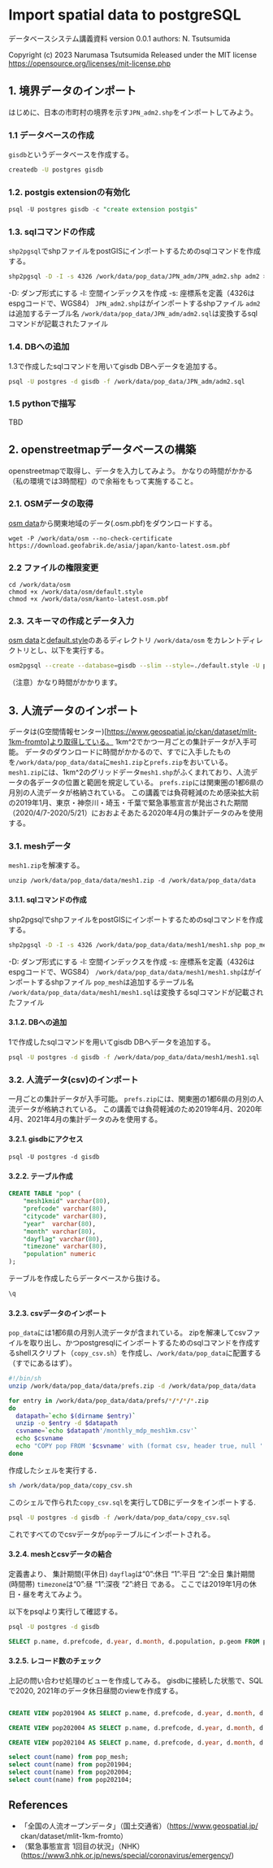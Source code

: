 # Import spatial data to postgreSQL

データベースシステム講義資料
version 0.0.1
authors: N. Tsutsumida

Copyright (c) 2023 Narumasa Tsutsumida
Released under the MIT license
https://opensource.org/licenses/mit-license.php


## 1. 境界データのインポート
はじめに、日本の市町村の境界を示す`JPN_adm2.shp`をインポートしてみよう。

### 1.1 データベースの作成
`gisdb`というデータベースを作成する。
```sh
createdb -U postgres gisdb
```
### 1.2. postgis extensionの有効化
```sql
psql -U postgres gisdb -c "create extension postgis"
```

### 1.3. sqlコマンドの作成
`shp2pgsql`でshpファイルをpostGISにインポートするためのsqlコマンドを作成する。

```sh
shp2pgsql -D -I -s 4326 /work/data/pop_data/JPN_adm/JPN_adm2.shp adm2 > /work/data/pop_data/JPN_adm/adm2.sql
```
-D: ダンプ形式にする
-I: 空間インデックスを作成
-s: 座標系を定義（4326はespgコードで、WGS84）
`JPN_adm2.shp`はがインポートするshpファイル
`adm2`は追加するテーブル名
`/work/data/pop_data/JPN_adm/adm2.sql`は変換するsqlコマンドが記載されたファイル

### 1.4. DBへの追加
1.3で作成したsqlコマンドを用いてgisdb DBへデータを追加する。

```sh
psql -U postgres -d gisdb -f /work/data/pop_data/JPN_adm/adm2.sql
```

### 1.5 pythonで描写
TBD

## 2. openstreetmapデータベースの構築
openstreetmapで取得し、データを入力してみよう。
かなりの時間がかかる（私の環境では3時間程）ので余裕をもって実施すること。
### 2.1. OSMデータの取得
[osm data](http://download.geofabrik.de/asia/japan.html)から関東地域のデータ(.osm.pbf)をダウンロードする。
```
wget -P /work/data/osm --no-check-certificate https://download.geofabrik.de/asia/japan/kanto-latest.osm.pbf
```

### 2.2 ファイルの権限変更
```
cd /work/data/osm
chmod +x /work/data/osm/default.style
chmod +x /work/data/osm/kanto-latest.osm.pbf
```

### 2.3. スキーマの作成とデータ入力
[osm data](http://download.geofabrik.de/asia/japan.html)と[default.style](https://learnosm.org/files/default.style)のあるディレクトリ `/work/data/osm` をカレントディレクトリとし、以下を実行する。

```sh
osm2pgsql --create --database=gisdb --slim --style=./default.style -U postgres -H localhost ./kanto-latest.osm.pbf
```
（注意）かなり時間がかかります。


## 3. 人流データのインポート

データは(G空間情報センター)[https://www.geospatial.jp/ckan/dataset/mlit-1km-fromto]より取得している。
1km^2でかつ一月ごとの集計データが入手可能。
データのダウンロードに時間がかかるので、すでに入手したものを`/work/data/pop_data/data`に`mesh1.zip`と`prefs.zip`をおいている。
`mesh1.zip`には、1km^2のグリッドデータ`mesh1.shp`がふくまれており、人流データの各データの位置と範囲を規定している。
`prefs.zip`には関東圏の1都6県の月別の人流データが格納されている。
この講義では負荷軽減のため感染拡大前の2019年1月、東京・神奈川・埼玉・千葉で緊急事態宣言が発出された期間（2020/4/7-2020/5/21）におおよそあたる2020年4月の集計データのみを使用する。

### 3.1. meshデータ
`mesh1.zip`を解凍する。

```
unzip /work/data/pop_data/data/mesh1.zip -d /work/data/pop_data/data
```

#### 3.1.1. sqlコマンドの作成
shp2pgsqlでshpファイルをpostGISにインポートするためのsqlコマンドを作成する。

```sh
shp2pgsql -D -I -s 4326 /work/data/pop_data/data/mesh1/mesh1.shp pop_mesh > /work/data/pop_data/data/mesh1/mesh1.sql
```
-D: ダンプ形式にする
-I: 空間インデックスを作成
-s: 座標系を定義（4326はespgコードで、WGS84）
`/work/data/pop_data/data/mesh1/mesh1.shp`はがインポートするshpファイル
`pop_mesh`は追加するテーブル名
`/work/data/pop_data/data/mesh1/mesh1.sql`は変換するsqlコマンドが記載されたファイル

#### 3.1.2. DBへの追加
1で作成したsqlコマンドを用いてgisdb DBへデータを追加する。

```sh
psql -U postgres -d gisdb -f /work/data/pop_data/data/mesh1/mesh1.sql
```

### 3.2. 人流データ(csv)のインポート
一月ごとの集計データが入手可能。
`prefs.zip`には、関東圏の1都6県の月別の人流データが格納されている。
この講義では負荷軽減のため2019年4月、2020年4月、2021年4月の集計データのみを使用する。

#### 3.2.1. gisdbにアクセス
```
psql -U postgres -d gisdb
```

#### 3.2.2. テーブル作成
```sql
CREATE TABLE "pop" (
    "mesh1kmid" varchar(80),
    "prefcode" varchar(80),
    "citycode" varchar(80),
    "year"  varchar(80),
    "month" varchar(80),
    "dayflag" varchar(80),
    "timezone" varchar(80),
    "population" numeric
);

```
テーブルを作成したらデータベースから抜ける。
```sql
\q
```
#### 3.2.3. csvデータのインポート
`pop_data`には1都6県の月別人流データが含まれている。
zipを解凍してcsvファイルを取り出し、かつpostgresqlにインポートするためのsqlコマンドを作成するshellスクリプト（`copy_csv.sh`）を作成し、`/work/data/pop_data`に配置する（すでにあるはず）。


```sh
#!/bin/sh
unzip /work/data/pop_data/data/prefs.zip -d /work/data/pop_data/data

for entry in /work/data/pop_data/data/prefs/*/*/*/*.zip
do
  datapath=`echo $(dirname $entry)`
  unzip -o $entry -d $datapath
  csvname=`echo $datapath'/monthly_mdp_mesh1km.csv'`
  echo $csvname
  echo "COPY pop FROM '$csvname' with (format csv, header true, null '', force_null(population));" >> /work/data/pop_data/copy_csv.sql
done

```
作成したシェルを実行する．
```sh
sh /work/data/pop_data/copy_csv.sh
```

このシェルで作られた`copy_csv.sql`を実行してDBにデータをインポートする.
```sh
psql -U postgres -d gisdb -f /work/data/pop_data/copy_csv.sql
```

これですべてのでcsvデータが`pop`テーブルにインポートされる。

#### 3.2.4. meshとcsvデータの結合
定義書より、
集計期間(平休日) `dayflag`は“0”:休日 “1”:平日 “2”:全日
集計期間(時間帯) `timezone`は“0”:昼 “1”:深夜 “2”:終日
である。
ここでは2019年1月の休日・昼を考えてみよう。

以下をpsqlより実行して確認する。

```sh
psql -U postgres -d gisdb
```
```sql
SELECT p.name, d.prefcode, d.year, d.month, d.population, p.geom FROM pop AS d INNER JOIN pop_mesh AS p ON p.name = d.mesh1kmid WHERE d.dayflag='0' AND d.timezone='0' AND d.year='2019';

```

#### 3.2.5. レコード数のチェック
上記の問い合わせ処理のビューを作成してみる。
gisdbに接続した状態で、SQLで2020, 2021年のデータ休日昼間のviewを作成する。
 ```sql

CREATE VIEW pop201904 AS SELECT p.name, d.prefcode, d.year, d.month, d.population, p.geom FROM pop AS d INNER JOIN pop_mesh AS p ON p.name = d.mesh1kmid WHERE d.dayflag='0' AND d.timezone='0' AND d.year='2019';

CREATE VIEW pop202004 AS SELECT p.name, d.prefcode, d.year, d.month, d.population, p.geom FROM pop AS d INNER JOIN pop_mesh AS p ON p.name = d.mesh1kmid WHERE d.dayflag='0' AND d.timezone='0' AND d.year='2020';

CREATE VIEW pop202104 AS SELECT p.name, d.prefcode, d.year, d.month, d.population, p.geom FROM pop AS d INNER JOIN pop_mesh AS p ON p.name = d.mesh1kmid WHERE d.dayflag='0' AND d.timezone='0' AND d.year='2021';

```

```sql
select count(name) from pop_mesh;
select count(name) from pop201904;
select count(name) from pop202004;
select count(name) from pop202104;
```

## References
- 「全国の人流オープンデータ」（国土交通省）（https://www.geospatial.jp/ ckan/dataset/mlit-1km-fromto）
- （緊急事態宣言 1回目の状況」（NHK）(https://www3.nhk.or.jp/news/special/coronavirus/emergency/)
